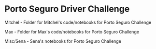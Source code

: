 # Porto Seguro Driver Challenge

Mitchel - Folder for Mitchel's code/notebooks for Porto Seguro Challenge

Max - Folder for Max's code/notebooks for Porto Seguro Challenge

Misc/Sena - Sena's notebooks for Porto Seguro Challenge

